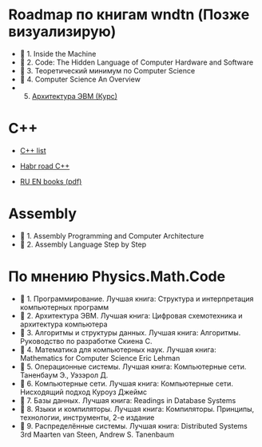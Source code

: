# Roadmap по книгам wndtn (Позже визуализирую)

 - 📘 1. Inside the Machine
 - 📕 2. Code: The Hidden Language of Computer Hardware and Software
 - 📔 3. Теоретический минимум по Computer Science
 - 📙 4. Computer Science An Overview
 - 5. [Архитектура ЭВМ (Курс)](https://www.youtube.com/playlist?list=PLnseyzyGdZdfv8H7LkvyVVE33fbBZaSdH)

# C++

 - [C++ list](https://stackoverflow.com/questions/388242/the-definitive-c-book-guide-and-list) 
 - [Habr road C++](https://habr.com/ru/post/504096/)

- [RU EN books (pdf)](https://github.com/aqude/amateur-roadmap-computerscience/tree/master/books/C%2B%2B)

# Assembly 

 - 📘 1. Assembly Programming and Computer Architecture
 - 📗 2. Assembly Language Step by Step

# По мнению Physics.Math.Code

 - 📘 1. Программирование. Лучшая книга:
 Структура и интерпретация компьютерных программ
 - 📗 2. Архитектура ЭВМ. Лучшая книга: Цифровая схемотехника и архитектура компьютера
 - 📕 3. Алгоритмы и структуры данных. Лучшая книга:
 Алгоритмы. Руководство по разработке Скиена С.
 - 📔 4. Математика для компьютерных наук. Лучшая книга:
 Mathematics for Computer Science Eric Lehman
 - 📓 5. Операционные системы. Лучшая книга:
 Компьютерные сети. Таненбаум Э., Уэзэрол Д.
 - 📒 6. Компьютерные сети. Лучшая книга:
 Компьютерные сети. Нисходящий подход Куроуз Джеймс
 - 📙 7. Базы данных. Лучшая книга: Readings in Database Systems
 - 📘 8. Языки и компиляторы. Лучшая книга:
 Компиляторы. Принципы, технологии, инструменты, 2-е издание
 - 📗 9. Распределённые системы. Лучшая книга:
 Distributed Systems 3rd Maarten van Steen, Andrew S. Tanenbaum
